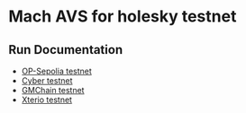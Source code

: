 # Mach AVS for holesky testnet

## Run Documentation

* [OP-Sepolia testnet](./op-sepolia/README.md)
* [Cyber testnet](./cyber-testnet/README.md)
* [GMChain testnet](./gmchain-testnet/README.md)
* [Xterio testnet](./xterio-testnet/README.md)
